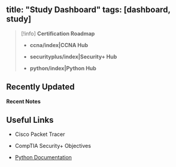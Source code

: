 ## title: "Study Dashboard" tags: [dashboard, study]

> [!info] **Certification Roadmap**
> 
> - <strong>ccna/index|CCNA Hub</strong>
>     
> - <strong>securityplus/index|Security+ Hub</strong>
>     
> - <strong>python/index|Python Hub</strong>
>     

## Recently Updated

<strong>Recent Notes</strong>

## Useful Links

- Cisco Packet Tracer
    
- CompTIA Security+ Objectives
    
- [Python Documentation](https://docs.python.org/3/)